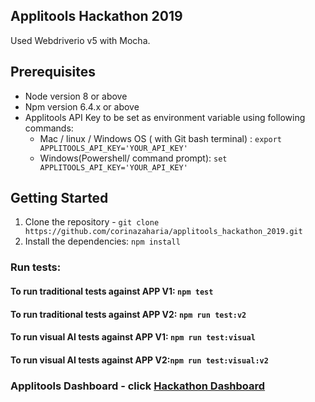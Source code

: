 ## Applitools Hackathon 2019

Used Webdriverio v5 with Mocha.

## Prerequisites
- Node version 8 or above
- Npm version 6.4.x or above
- Applitools API Key to be set as environment variable using following commands:
   * Mac / linux / Windows OS ( with Git bash terminal) : ```export APPLITOOLS_API_KEY='YOUR_API_KEY'```
   * Windows(Powershell/ command prompt): ```set APPLITOOLS_API_KEY='YOUR_API_KEY'```

## Getting Started

1. Clone the repository - `git clone https://github.com/corinazaharia/applitools_hackathon_2019.git`
2. Install the dependencies: `npm install`

### Run tests:

#### To run traditional tests against APP V1: `npm test`

#### To run traditional tests against APP V2: `npm run test:v2`

#### To run visual AI tests against APP V1: `npm run test:visual`

#### To run visual AI tests against APP V2:`npm run test:visual:v2`

### Applitools Dashboard - click [Hackathon Dashboard](https://eyes.applitools.com/app/test-results/00000251827355602115)
